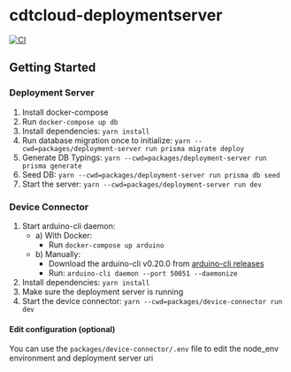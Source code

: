 # cdtcloud-deploymentserver
[![CI](https://github.com/eclipsesource/cdtcloud-deploymentserver/actions/workflows/ci.yaml/badge.svg)](https://github.com/eclipsesource/cdtcloud-deploymentserver/actions/workflows/ci.yaml)

## Getting Started

### Deployment Server

1. Install docker-compose
2. Run `docker-compose up db`
3. Install dependencies: `yarn install`
4. Run database migration once to initialize: `yarn --cwd=packages/deployment-server run prisma migrate deploy`
5. Generate DB Typings: `yarn --cwd=packages/deployment-server run prisma generate`
6. Seed DB: `yarn --cwd=packages/deployment-server run prisma db seed`
7. Start the server: `yarn --cwd=packages/deployment-server run dev`

### Device Connector

1. Start arduino-cli daemon:
   - a) With Docker:
     - Run `docker-compose up arduino`
   - b) Manually:
     - Download the arduino-cli v0.20.0 from [arduino-cli releases](https://github.com/arduino/arduino-cli/releases/tag/0.20.0)
     - Run: `arduino-cli daemon --port 50051 --daemonize`
2. Install dependencies: `yarn install`
3. Make sure the deployment server is running
4. Start the device connector: `yarn --cwd=packages/device-connector run dev`

#### Edit configuration (optional)
You can use the `packages/device-connector/.env` file to edit the node_env environment and deployment server uri
